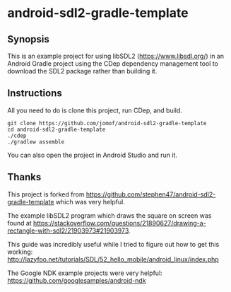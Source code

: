 # android-sdl2-gradle-template

## Synopsis

This is an example project for using libSDL2 (https://www.libsdl.org/) in an Android Gradle project using the CDep dependency management tool to download the SDL2 package rather than building it.


## Instructions

All you need to do is clone this project, run CDep, and build.

```
git clone https://github.com/jomof/android-sdl2-gradle-template
cd android-sdl2-gradle-template
./cdep
./gradlew assemble
```
You can also open the project in Android Studio and run it.

## Thanks

This project is forked from https://github.com/stephen47/android-sdl2-gradle-template which was very helpful. 

The example libSDL2 program which draws the square on screen was found at https://stackoverflow.com/questions/21890627/drawing-a-rectangle-with-sdl2/21903973#21903973.

This guide was incredibly useful while I tried to figure out how to get this working: http://lazyfoo.net/tutorials/SDL/52_hello_mobile/android_linux/index.php

The Google NDK example projects were very helpful: https://github.com/googlesamples/android-ndk
